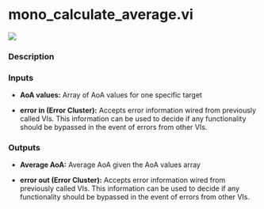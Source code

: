 # mono_calculate_average.vi

<p class="img_container">
<img class="lg_img" src="../mono_calculate_average.png"/>
</p>

### Description

 

### Inputs

- **AoA values:**  Array of AoA values for one specific target


- **error in (Error Cluster):** Accepts error information wired from previously called VIs. This information can be used to decide if any functionality should be bypassed in the event of errors from other VIs. 

### Outputs

- **Average AoA:**  Average AoA given the AoA values array
 

- **error out (Error Cluster):** Accepts error information wired from previously called VIs. This information can be used to decide if any functionality should be bypassed in the event of errors from other VIs. 

<p>&nbsp;</p>
